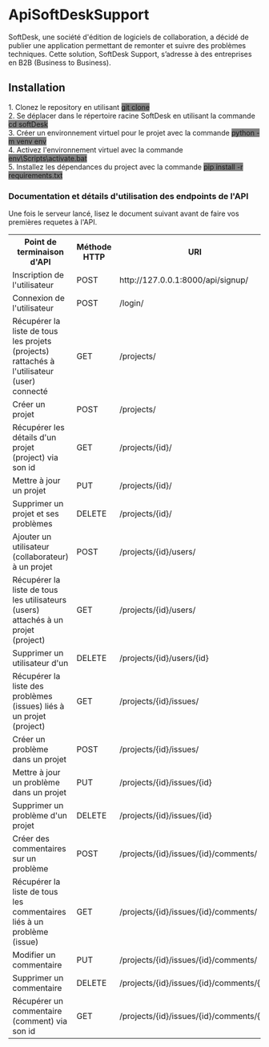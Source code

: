 <!DOCTYPE html>
<html>
<head>
</head>
<body>
	<h1>ApiSoftDeskSupport</h1>
	<p>
		SoftDesk, une société d'édition de logiciels de collaboration, a décidé de publier une application permettant de remonter et suivre des problèmes techniques. Cette solution, SoftDesk Support, s’adresse à des entreprises en B2B (Business to Business).
	</p>
	<h2>Installation</h2>
	<p>
		1. Clonez le repository en utilisant <span style="background:grey;">git clone</span><br>
		2. Se déplacer dans le répertoire racine SoftDesk en utilisant la commande <span style="background:grey">cd softDesk</span><br>
		3. Créer un environnement virtuel pour le projet avec la commande <span style="background:grey">python -m venv env</span><br>
		4. Activez l'environnement virtuel avec la commande <span style="background:grey">env\Scripts\activate.bat</span><br>
		5. Installez les dépendances du project avec la commande <span style="background:grey">pip install -r requirements.txt</span><br>
	</p>
	<h3>Documentation et détails d'utilisation des endpoints de l'API</h3>
	<p>
		Une fois le serveur lancé, lisez le document  suivant avant de faire vos premières requetes à l'API.<br>
	</p>
	<table>
		<tr>
			<th>Point de terminaison d'API</th>
			<th>Méthode HTTP</th>
			<th>URI</th>
		</tr>
		<tr>
			<td>Inscription de l'utilisateur</td>
			<td>POST</td>
			<td>http://127.0.0.1:8000/api/signup/</td>
		</tr>
		<tr>
			<td>Connexion de l'utilisateur</td>
			<td>POST</td>
			<td>/login/</td>
		</tr>
		<tr>
			<td>Récupérer la liste de tous les projets (projects) rattachés à l'utilisateur (user) connecté</td>
			<td>GET</td>
			<td>/projects/</td>
		</tr>
		<tr>
			<td>Créer un projet</td>
			<td>POST</td>
			<td>/projects/</td>
		</tr>
		<tr>
			<td>Récupérer les détails d'un projet (project) via son id</td>
			<td>GET</td>
			<td>/projects/{id}/</td>
		</tr>
		<tr>
			<td>Mettre à jour un projet</td>
			<td>PUT</td>
			<td>/projects/{id}/</td>
		</tr>
		<tr>
			<td>Supprimer un projet et ses problèmes</td>
			<td>DELETE</td>
			<td>/projects/{id}/</td>
		</tr>
		<tr>
			<td>Ajouter un utilisateur (collaborateur) à un projet</td>
			<td>POST</td>
			<td>/projects/{id}/users/</td>
		</tr>
		<tr>
			<td>Récupérer la liste de tous les utilisateurs (users) attachés à un projet (project)</td>
			<td>GET</td>
			<td>/projects/{id}/users/</td>
		</tr>
		<tr>
			<td>Supprimer un utilisateur d'un</td>
			<td>DELETE</td>
			<td>/projects/{id}/users/{id}</td>
		</tr>
		<tr>
			<td>Récupérer la liste des problèmes (issues) liés à un projet (project)</td>
			<td>GET</td>
			<td>/projects/{id}/issues/</td>
		</tr>
		<tr>
			<td>Créer un problème dans un projet</td>
			<td>POST</td>
			<td>/projects/{id}/issues/</td>
		</tr>
		<tr>
			<td>Mettre à jour un problème dans un projet</td>
			<td>PUT</td>
			<td>/projects/{id}/issues/{id}</td>
		</tr>
		<tr>
			<td>Supprimer un problème d'un projet</td>
			<td>DELETE</td>
			<td>/projects/{id}/issues/{id}</td>
		</tr>
		<tr>
			<td>Créer des commentaires sur un problème</td>
			<td>POST</td>
			<td>/projects/{id}/issues/{id}/comments/</td>
		</tr>
		<tr>
			<td>Récupérer la liste de tous les commentaires liés à un problème (issue)</td>
			<td>GET</td>
			<td>/projects/{id}/issues/{id}/comments/</td>
		</tr>
		<tr>
			<td>Modifier un commentaire</td>
			<td>PUT</td>
			<td>/projects/{id}/issues/{id}/comments/</td>
		</tr>
		<tr>
			<td>Supprimer un commentaire</td>
			<td>DELETE</td>
			<td>/projects/{id}/issues/{id}/comments/{id}</td>
		</tr>
		<tr>
			<td>Récupérer un commentaire (comment) via son id</td>
			<td>GET</td>
			<td>/projects/{id}/issues/{id}/comments/{id}</td>
		</tr>
	</table>
</body>
</html>

